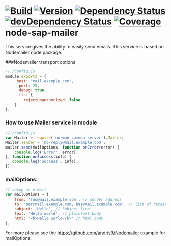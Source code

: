 [![Build](https://img.shields.io/travis/sapbuild/node-sap-mailer.svg?style=flat-square)](http://travis-ci.org/sapbuild/node-sap-mailer)
[![Version](https://img.shields.io/npm/v/node-sap-mailer.svg?style=flat-square)](https://npmjs.org/package/node-sap-mailer)
[![Dependency Status](https://david-dm.org/sapbuild/node-sap-mailer.svg)](https://david-dm.org/sapbuild/node-sap-mailer)
[![devDependency Status](https://david-dm.org/sapbuild/node-sap-mailer/dev-status.svg)](https://david-dm.org/sapbuild/node-sap-mailer#info=devDependencies)
[![Coverage](https://img.shields.io/coveralls/sapbuild/node-sap-mailer/master.svg?style=flat-square)](https://coveralls.io/r/sapbuild/node-sap-mailer?branch=master)
node-sap-mailer
===============

This service gives the ability to easily send emails. This service is based on Nodemailer node package.

###Nodemailer transport options

```javascript
//./config.js
module.exports = {
     host: "mail.example.com",
      port: 25,
      debug: true,
      tls: {
        rejectUnauthorized: false
    }
};
```



### How to use Mailer service in module 
```javascript
//./config.js
var Mailer = require('norman-common-server').Mailer;
Mailer.sender = 'no-reply@mail.example.com';
mailer.send(mailOptions, function onError(error) {
    console.log('Error', error);
}, function onSuccess(info) {
   console.log('Success', info);
});
```

### mailOptions: 
```javascript
// setup an e-mail
var mailOptions = {
    from: 'foo@mail.example.com', // sender address
    to: 'bar@mail.example.com, baz@mail.example.com', // list of receivers
    subject: 'Hello', // Subject line
    text: 'Hello world', // plaintext body
    html: '<b>Hello world</b>' // html body
};
```
For more please see the https://github.com/andris9/Nodemailer example for mailOptions.

